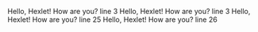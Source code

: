 Hello, Hexlet! How are you? line 3
Hello, Hexlet! How are you? line 3
Hello, Hexlet! How are you? line 25
Hello, Hexlet! How are you? line 26
